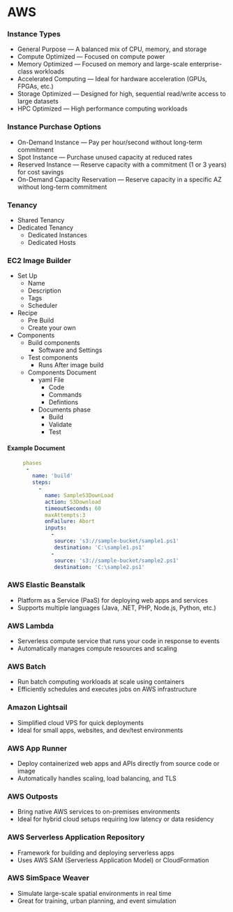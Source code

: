 # AWS



### Instance Types
- General Purpose — A balanced mix of CPU, memory, and storage
- Compute Optimized — Focused on compute power
- Memory Optimized — Focused on memory and large-scale enterprise-class workloads
- Accelerated Computing — Ideal for hardware acceleration (GPUs, FPGAs, etc.)
- Storage Optimized — Designed for high, sequential read/write access to large datasets
- HPC Optimized — High performance computing workloads

### Instance Purchase Options
- On-Demand Instance — Pay per hour/second without long-term commitment
- Spot Instance — Purchase unused capacity at reduced rates
- Reserved Instance — Reserve capacity with a commitment (1 or 3 years) for cost savings
- On-Demand Capacity Reservation — Reserve capacity in a specific AZ without long-term commitment


### Tenancy
- Shared Tenancy
- Dedicated Tenancy
  - Dedicated Instances
  - Dedicated Hosts
### EC2 Image Builder
- Set Up
  - Name
  - Description
  - Tags
  - Scheduler
- Recipe 
  - Pre Build
  - Create your own  
- Components
  - Build components
    - Software and Settings
  - Test components
    - Runs After image build
  - Components Document
    - yaml File
      - Code
      - Commands
      - Defintions
    - Documents phase
      - Build
      - Validate
      - Test

#### Example Document
```yaml
     phases
      -
        name: 'build'
        steps:
          -
            name: SampleS3DownLoad
            action: S3Download
            timeoutSeconds: 60
            maxAttempts:3
            onFailure: Abort
            inputs:
              - 
               source: 's3://sample-bucket/sample1.ps1'
               destination: 'C:\sample1.ps1'
              - 
               source: 's3://sample-bucket/sample2.ps1'
               destination: 'C:\sample2.ps1'
```
    

### AWS Elastic Beanstalk
- Platform as a Service (PaaS) for deploying web apps and services
- Supports multiple languages (Java, .NET, PHP, Node.js, Python, etc.)

### AWS Lambda
- Serverless compute service that runs your code in response to events
- Automatically manages compute resources and scaling

### AWS Batch
- Run batch computing workloads at scale using containers
- Efficiently schedules and executes jobs on AWS infrastructure

### Amazon Lightsail
- Simplified cloud VPS for quick deployments
- Ideal for small apps, websites, and dev/test environments

### AWS App Runner
- Deploy containerized web apps and APIs directly from source code or image
- Automatically handles scaling, load balancing, and TLS

### AWS Outposts
- Bring native AWS services to on-premises environments
- Ideal for hybrid cloud setups requiring low latency or data residency

### AWS Serverless Application Repository
- Framework for building and deploying serverless apps
- Uses AWS SAM (Serverless Application Model) or CloudFormation

### AWS SimSpace Weaver
- Simulate large-scale spatial environments in real time
- Great for training, urban planning, and event simulation
